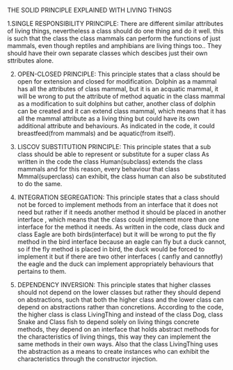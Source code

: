 THE SOLID PRINCIPLE EXPLAINED WITH LIVING THINGS

1.SINGLE RESPONSIBILITY PRINCIPLE: There are different similar attributes of living things, nevertheless a class should do one
 thing and do it well. this is such that the class the class mammals can perform the functions of just mammals, even though
 reptiles and amphibians are living things too.. They should have their own separate classes which descibes just their own sttributes
 alone.

 2. OPEN-CLOSED PRINCIPLE: This principle states that a class should be open for extension and closed for modification.
 Dolphin as a mammal has all the attributes of class mammal, but it is an acquatic mammal, it will be wrong to put the attribute of method
 aquatic in the class mammal as a modification to suit dolphins but cather, another class of dolphin can be created and it can extend
 class mammal, which means that it has all the mammal attribute as a living thing but could have its own additional attribute and behaviours.
 As indicated in the code, it could breastfeed(from mammals) and be aquatic(from itself).

 3. LISCOV SUBSTITUTION PRINCIPLE: This principle states that a sub class should be able to represent or substitute for a super class
As written in the code the class Human(subclass) extends the class mammals and for this reason, every behaviour that class Mmmal(superclass)
can exhibit, the class human can also be substituted to do the same.

4. INTEGRATION SEGREGATION: This principle states that a class should not be forced to implement methods from an interface that it
does not need but rather if it needs another method it should be placed in another interface , which means that the class could implement
more than one interface for the method it needs.
As written in the code,  class duck and  class Eagle are both birds(interface) but it will be wrong to put the fly method in the bird interface
because an eagle can fly but a duck cannot, so if the fly method is placed in bird, the duck would be forced to implement it but if there are
two other interfaces ( canfly and cannotfly) the eagle and the duck can implement appropriately behaviours that pertains to them.

5. DEPENDENCY INVERSION: This principle states that higher classes should not depend on the lower classes but rather they should depend on abstractions,
such that both the higher class and the lower class can depend on abstractions rather than concretions. According to the code, the higher class is
class LivingThing and  instead of the class Dog, class Snake and Class fish to depend solely on living things concrete methods, they
depend on an interface that holds abstract methods for the characteristics of living things, this way they can implement the same methods in
their own ways. Also that the class LivingThing uses the abstraction as a means to create instances who can exhibit the characteristics through
the constructor injection.






